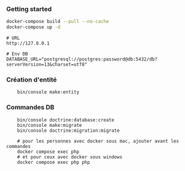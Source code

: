 ### Getting started

```bash
docker-compose build --pull --no-cache
docker-compose up -d
```

```
# URL
http://127.0.0.1

# Env DB
DATABASE_URL="postgresql://postgres:password@db:5432/db?serverVersion=13&charset=utf8"
```

### Création d'entité
```
    bin/console make:entity
```

### Commandes DB
```
    bin/console doctrine:database:create
    bin/console make:migrate
    bin/console doctrine:migration:migrate
    
    # pour les personnes avec docker sous mac, ajouter avant les commandes 
    docker compose exec php 
    # et pour ceux avec docker sous windows
    docker compose exec php php
```
